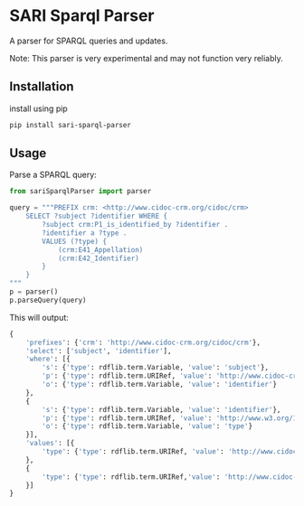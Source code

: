 # SARI Sparql Parser

A parser for SPARQL queries and updates.

Note: This parser is very experimental and may not function very reliably.

## Installation

install using pip


```sh
pip install sari-sparql-parser
```

## Usage

Parse a SPARQL query:

```python
from sariSparqlParser import parser

query = """PREFIX crm: <http://www.cidoc-crm.org/cidoc/crm>
    SELECT ?subject ?identifier WHERE {
        ?subject crm:P1_is_identified_by ?identifier .
        ?identifier a ?type .
        VALUES (?type) {
            (crm:E41_Appellation)
            (crm:E42_Identifier)
        }
    }
"""
p = parser()
p.parseQuery(query)
```

This will output:
```python
{
    'prefixes': {'crm': 'http://www.cidoc-crm.org/cidoc/crm'},
    'select': ['subject', 'identifier'],
    'where': [{
        's': {'type': rdflib.term.Variable, 'value': 'subject'},
        'p': {'type': rdflib.term.URIRef, 'value': 'http://www.cidoc-crm.org/cidoc/crmP1_is_identified_by'},
        'o': {'type': rdflib.term.Variable, 'value': 'identifier'}
    },
    {
        's': {'type': rdflib.term.Variable, 'value': 'identifier'},
        'p': {'type': rdflib.term.URIRef, 'value': 'http://www.w3.org/1999/02/22-rdf-syntax-ns#type'},
        'o': {'type': rdflib.term.Variable, 'value': 'type'}
    }],
    'values': [{
        'type': {'type': rdflib.term.URIRef, 'value': 'http://www.cidoc-crm.org/cidoc/crmE41_Appellation'}
    },
    {
        'type': {'type': rdflib.term.URIRef,'value': 'http://www.cidoc-crm.org/cidoc/crmE42_Identifier'}
    }]
}
```
